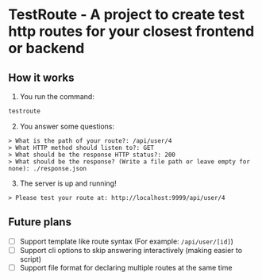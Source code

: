 # TestRoute - A project to create test http routes for your closest frontend or backend

## How it works

1. You run the command:

```sh
testroute
```

2. You answer some questions:

```
> What is the path of your route?: /api/user/4
> What HTTP method should listen to?: GET
> What should be the response HTTP status?: 200
> What should be the response? (Write a file path or leave empty for none): ./response.json
```

3. The server is up and running!

```
> Please test your route at: http://localhost:9999/api/user/4
```

## Future plans

- [ ] Support template like route syntax (For example: `/api/user/[id]`)
- [ ] Support cli options to skip answering interactively (making easier to script)
- [ ] Support file format for declaring multiple routes at the same time
